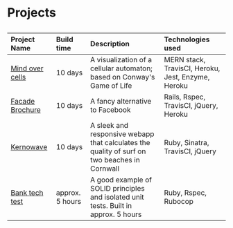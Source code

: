 # Projects

##

|Project Name | Build time | Description | Technologies used |
|:---|:---|:---|:---|
| [Mind over cells](https://github.com/Hyan18/the-css) | 10 days |A visualization of a cellular automaton; based on Conway's Game of Life | MERN stack, TravisCI, Heroku, Jest, Enzyme, Heroku |
| [Facade Brochure](https://github.com/EManifold/acebook-zuckermen) | 10 days | A fancy alternative to Facebook | Rails, Rspec, TravisCI, jQuery, Heroku |
| [Kernowave](https://github.com/HarryMumford/Kernowave)|  10 days |A sleek and responsive webapp that calculates the quality of surf on two beaches in Cornwall | Ruby, Sinatra, TravisCI, jQuery |
| [Bank tech test](https://github.com/HarryMumford/bank-tech-test-rb)| approx. 5 hours | A good example of SOLID principles and isolated unit tests. Built in approx. 5 hours | Ruby, Rspec, Rubocop |
